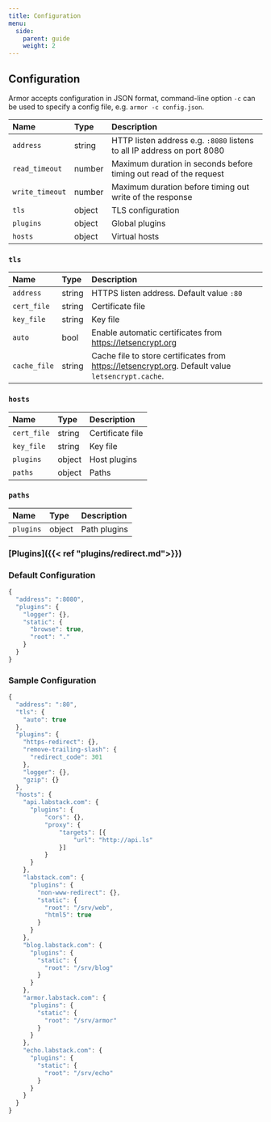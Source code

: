 ```yaml
---
title: Configuration
menu:
  side:
    parent: guide
    weight: 2
---
```


## Configuration

Armor accepts configuration in JSON format, command-line option `-c` can be used
to specify a config file, e.g. `armor -c config.json`.

Name | Type | Description
:--- | :--- | :----------
`address` | string | HTTP listen address e.g. `:8080` listens to all IP address on port 8080
`read_timeout` | number | Maximum duration in seconds before timing out read of the request
`write_timeout` | number | Maximum duration before timing out write of the response
`tls` | object | TLS configuration
`plugins` | object | Global plugins
`hosts` | object | Virtual hosts

### `tls`

Name | Type | Description
:--- | :--- | :----------
`address` | string | HTTPS listen address. Default value `:80`
`cert_file` | string | Certificate file
`key_file` | string | Key file
`auto` | bool | Enable automatic certificates from https://letsencrypt.org
`cache_file` | string | Cache file to store certificates from https://letsencrypt.org. Default value `letsencrypt.cache`.

### `hosts`

Name | Type | Description
:--- | :--- | :----------
`cert_file` | string | Certificate file
`key_file` | string | Key file
`plugins` | object | Host plugins
`paths` | object | Paths

### `paths`

Name | Type | Description
:--- | :--- | :----------
`plugins` | object | Path plugins

### [Plugins]({{< ref "plugins/redirect.md">}})

### Default Configuration

```js
{
  "address": ":8080",
  "plugins": {
    "logger": {},
    "static": {
      "browse": true,
      "root": "."
    }
  }
}
```

### Sample Configuration

  ```js
  {
    "address": ":80",
    "tls": {
      "auto": true
    },
    "plugins": {
      "https-redirect": {},
      "remove-trailing-slash": {
        "redirect_code": 301
      },
      "logger": {},
      "gzip": {}
    },
    "hosts": {
      "api.labstack.com": {
        "plugins": {
            "cors": {},
            "proxy": {
                "targets": [{
                    "url": "http://api.ls"
                }]
            }
        }
      },
      "labstack.com": {
        "plugins": {
          "non-www-redirect": {},
          "static": {
            "root": "/srv/web",
            "html5": true
          }
        }
      },
      "blog.labstack.com": {
        "plugins": {
          "static": {
            "root": "/srv/blog"
          }
        }
      },
      "armor.labstack.com": {
        "plugins": {
          "static": {
            "root": "/srv/armor"
          }
        }
      },
      "echo.labstack.com": {
        "plugins": {
          "static": {
            "root": "/srv/echo"
          }
        }
      }
    }
  }
  ```
